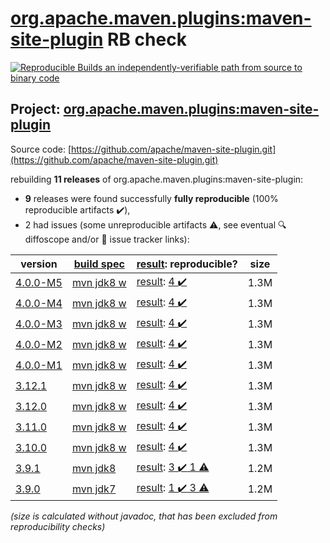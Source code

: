[org.apache.maven.plugins:maven-site-plugin](https://search.maven.org/artifact/org.apache.maven.plugins/maven-site-plugin/) RB check
=======

[![Reproducible Builds](https://reproducible-builds.org/images/logos/rb.svg) an independently-verifiable path from source to binary code](https://reproducible-builds.org/)

## Project: [org.apache.maven.plugins:maven-site-plugin](https://search.maven.org/artifact/org.apache.maven.plugins/maven-site-plugin/)

Source code: [https://github.com/apache/maven-site-plugin.git](https://github.com/apache/maven-site-plugin.git)

rebuilding **11 releases** of org.apache.maven.plugins:maven-site-plugin:
- **9** releases were found successfully **fully reproducible** (100% reproducible artifacts :heavy_check_mark:),
- 2 had issues (some unreproducible artifacts :warning:, see eventual :mag: diffoscope and/or :memo: issue tracker links):

| version | [build spec](/BUILDSPEC.md) | [result](https://reproducible-builds.org/docs/jvm/): reproducible? | size |
| -- | --------- | ------ | -- |
| [4.0.0-M5](https://search.maven.org/artifact/org.apache.maven.plugins/maven-site-plugin/4.0.0-M5/pom) | [mvn jdk8 w](maven-site-plugin-4.0.0-M5.buildspec) | [result](maven-site-plugin-4.0.0-M5.buildinfo): [4 :heavy_check_mark: ](maven-site-plugin-4.0.0-M5.buildcompare) | 1.3M |
| [4.0.0-M4](https://search.maven.org/artifact/org.apache.maven.plugins/maven-site-plugin/4.0.0-M4/pom) | [mvn jdk8 w](maven-site-plugin-4.0.0-M4.buildspec) | [result](maven-site-plugin-4.0.0-M4.buildinfo): [4 :heavy_check_mark: ](maven-site-plugin-4.0.0-M4.buildcompare) | 1.3M |
| [4.0.0-M3](https://search.maven.org/artifact/org.apache.maven.plugins/maven-site-plugin/4.0.0-M3/pom) | [mvn jdk8 w](maven-site-plugin-4.0.0-M3.buildspec) | [result](maven-site-plugin-4.0.0-M3.buildinfo): [4 :heavy_check_mark: ](maven-site-plugin-4.0.0-M3.buildcompare) | 1.3M |
| [4.0.0-M2](https://search.maven.org/artifact/org.apache.maven.plugins/maven-site-plugin/4.0.0-M2/pom) | [mvn jdk8 w](maven-site-plugin-4.0.0-M2.buildspec) | [result](maven-site-plugin-4.0.0-M2.buildinfo): [4 :heavy_check_mark: ](maven-site-plugin-4.0.0-M2.buildcompare) | 1.3M |
| [4.0.0-M1](https://search.maven.org/artifact/org.apache.maven.plugins/maven-site-plugin/4.0.0-M1/pom) | [mvn jdk8 w](maven-site-plugin-4.0.0-M1.buildspec) | [result](maven-site-plugin-4.0.0-M1.buildinfo): [4 :heavy_check_mark: ](maven-site-plugin-4.0.0-M1.buildcompare) | 1.3M |
| [3.12.1](https://search.maven.org/artifact/org.apache.maven.plugins/maven-site-plugin/3.12.1/pom) | [mvn jdk8 w](maven-site-plugin-3.12.1.buildspec) | [result](maven-site-plugin-3.12.1.buildinfo): [4 :heavy_check_mark: ](maven-site-plugin-3.12.1.buildcompare) | 1.3M |
| [3.12.0](https://search.maven.org/artifact/org.apache.maven.plugins/maven-site-plugin/3.12.0/pom) | [mvn jdk8 w](maven-site-plugin-3.12.0.buildspec) | [result](maven-site-plugin-3.12.0.buildinfo): [4 :heavy_check_mark: ](maven-site-plugin-3.12.0.buildcompare) | 1.3M |
| [3.11.0](https://search.maven.org/artifact/org.apache.maven.plugins/maven-site-plugin/3.11.0/pom) | [mvn jdk8 w](maven-site-plugin-3.11.0.buildspec) | [result](maven-site-plugin-3.11.0.buildinfo): [4 :heavy_check_mark: ](maven-site-plugin-3.11.0.buildcompare) | 1.3M |
| [3.10.0](https://search.maven.org/artifact/org.apache.maven.plugins/maven-site-plugin/3.10.0/pom) | [mvn jdk8 w](maven-site-plugin-3.10.0.buildspec) | [result](maven-site-plugin-3.10.0.buildinfo): [4 :heavy_check_mark: ](maven-site-plugin-3.10.0.buildcompare) | 1.3M |
| [3.9.1](https://search.maven.org/artifact/org.apache.maven.plugins/maven-site-plugin/3.9.1/pom) | [mvn jdk8](maven-site-plugin-3.9.1.buildspec) | [result](maven-site-plugin-3.9.1.buildinfo): [3 :heavy_check_mark:  1 :warning:](maven-site-plugin-3.9.1.buildcompare) | 1.2M |
| [3.9.0](https://search.maven.org/artifact/org.apache.maven.plugins/maven-site-plugin/3.9.0/pom) | [mvn jdk7](maven-site-plugin-3.9.0.buildspec) | [result](maven-site-plugin-3.9.0.buildinfo): [1 :heavy_check_mark:  3 :warning:](maven-site-plugin-3.9.0.buildcompare) | 1.2M |

<i>(size is calculated without javadoc, that has been excluded from reproducibility checks)</i>
